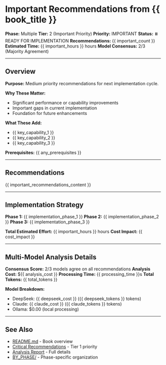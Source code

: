 # Important Recommendations from {{ book_title }}

**Phase:** Multiple
**Tier:** 2 (Important Priority)
**Priority:** IMPORTANT
**Status:** ⏸️ READY FOR IMPLEMENTATION
**Recommendations:** {{ important_count }}
**Estimated Time:** {{ important_hours }} hours
**Model Consensus:** 2/3 (Majority Agreement)

---

## Overview

**Purpose:** Medium priority recommendations for next implementation cycle.

**Why These Matter:**
- Significant performance or capability improvements
- Important gaps in current implementation
- Foundation for future enhancements

**What These Add:**
- {{ key_capability_1 }}
- {{ key_capability_2 }}
- {{ key_capability_3 }}

**Prerequisites:** {{ any_prerequisites }}

---

## Recommendations

{{ important_recommendations_content }}

---

## Implementation Strategy

**Phase 1:** {{ implementation_phase_1 }}
**Phase 2:** {{ implementation_phase_2 }}
**Phase 3:** {{ implementation_phase_3 }}

**Total Estimated Effort:** {{ important_hours }} hours
**Cost Impact:** {{ cost_impact }}

---

## Multi-Model Analysis Details

**Consensus Score:** 2/3 models agree on all recommendations
**Analysis Cost:** ${{ analysis_cost }}
**Processing Time:** {{ processing_time }}s
**Total Tokens:** {{ total_tokens }}

**Model Breakdown:**
- DeepSeek: {{ deepseek_cost }} ({{ deepseek_tokens }} tokens)
- Claude: {{ claude_cost }} ({{ claude_tokens }} tokens)
- Ollama: $0.00 (local processing)

---

## See Also

- [README.md](README.md) - Book overview
- [Critical Recommendations](CRITICAL_RECOMMENDATIONS.md) - Tier 1 priority
- [Analysis Report](ANALYSIS_REPORT.md) - Full details
- [BY_PHASE/](BY_PHASE/) - Phase-specific organization




